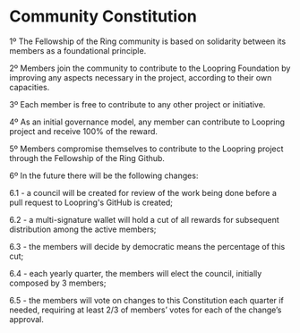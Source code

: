# Community Constitution

1º The Fellowship of the Ring community is based on solidarity between its members as a foundational principle.

2º Members join the community to contribute to the Loopring Foundation by improving any aspects necessary in the project, according to their own capacities.

3º Each member is free to contribute to any other project or initiative.

4º As an initial governance model, any member can contribute to Loopring project and receive 100% of the reward.

5º Members compromise themselves to contribute to the Loopring project through the Fellowship of the Ring Github.

6º In the future there will be the following changes:

   6.1 - a council will be created for review of the work being done before a pull request to Loopring's GitHub is created;

   6.2 - a multi-signature wallet will hold a cut of all rewards for subsequent distribution among the active members;

   6.3 - the members will decide by democratic means the percentage of this cut;

   6.4 - each yearly quarter, the members will elect the council, initially composed by 3 members;

   6.5 - the members will vote on changes to this Constitution each quarter if needed, requiring at least 2/3 of members’ votes for each of the change’s approval.
